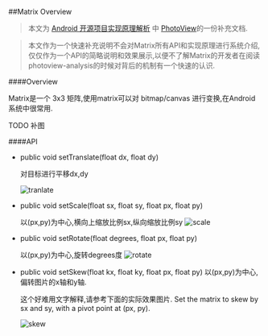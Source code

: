 ##Matrix Overview
> 本文为 [Android 开源项目实现原理解析](https://github.com/android-cn/android-open-project-analysis) 中 [PhotoView](https://github.com/android-cn/android-open-project-analysis/tree/master/photoview)的一份补充文档.

> 本文作为一个快速补充说明不会对Matrix所有API和实现原理进行系统介绍,仅仅作为一个API的简略说明和效果展示,以便不了解Matrix的开发者在阅读photoview-analysis的时候对背后的机制有一个快速的认识.


####Overview

Matrix是一个 3x3 矩阵,使用matrix可以对 bitmap/canvas 进行变换,在Android系统中很常用.

TODO 补图

####API 

- public void setTranslate(float dx, float dy)

    对目标进行平移dx,dy

    ![tranlate](images/tranlate.png)

- public void setScale(float sx, float sy, float px, float py)

    以(px,py)为中心,横向上缩放比例sx,纵向缩放比例sy
    ![scale](images/scale.png)

- public void setRotate(float degrees, float px, float py)

    以(px,py)为中心,旋转degrees度
    ![rotate](images/rotate.png)

- public void setSkew(float kx, float ky, float px, float py)
	以(px,py)为中心,偏转图片的x轴和y轴.
	
	这个好难用文字解释,请参考下面的实际效果图片.
    Set the matrix to skew by sx and sy, with a pivot point at (px, py).
    
	![skew](images/skew.png)

